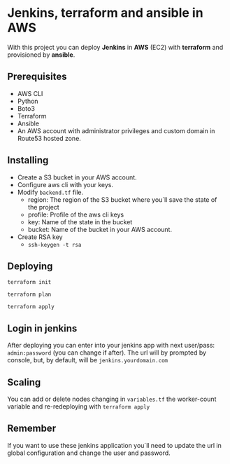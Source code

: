 # Jenkins, terraform and ansible in AWS
With this project you can deploy **Jenkins** in **AWS** (EC2) with **terraform** and provisioned by **ansible**. 

## Prerequisites
- AWS CLI
- Python
- Boto3
- Terraform
- Ansible
- An AWS account with administrator privileges and custom domain in Route53 hosted zone.

## Installing
- Create a S3 bucket in your AWS account.
- Configure aws cli with your keys.
- Modify `backend.tf` file.
  - region: The region of the S3 bucket where you´ll save the state of the project
  - profile: Profile of the aws cli keys
  - key: Name of the state in the bucket
  - bucket: Name of the bucket in your AWS account.
- Create RSA key
  - `ssh-keygen -t rsa`

## Deploying
 ```
 terraform init
 ```
 ```
 terraform plan
 ```
 ```
 terraform apply
 ```

 ## Login in jenkins
 After deploying you can enter into your jenkins app with next user/pass: `admin:password` (you can change if after). The url will by prompted by console, but, by default, will be `jenkins.yourdomain.com`

 ## Scaling
 You can add or delete nodes changing in `variables.tf` the worker-count variable and re-redeploying with `terraform apply`

 ## Remember
 If you want to use these jenkins application you´ll need to update the url in global configuration and change the user and password.